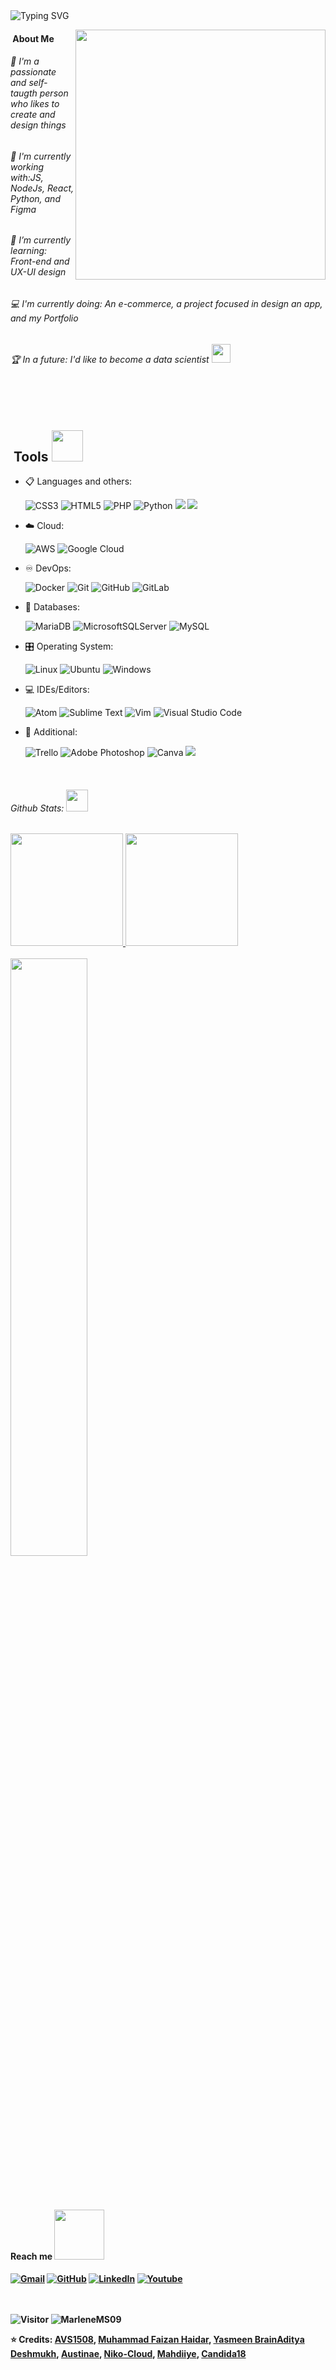 

<div>    
 <img src="https://readme-typing-svg.demolab.com?font=Georgia&weight=800&pause=1000&size=33&color=042D5E&width=370&height=100&lines=<Hello>+%2C+I'm+ Vanessa💜" alt="Typing SVG" /></a>
</p>
 <picture> <img align="right" src="https://mir-s3-cdn-cf.behance.net/project_modules/disp/601014116770475.6068beff4640a.gif" width = 400px></picture>
 <p align="left">
</div>            
<h4>&nbsp;About Me </h4>
<h6> 💬 I'm a passionate and self-taugth person who likes to create and design things </h3>
<h6> 🧙‍ I'm currently working with:JS, NodeJs, React, Python, and Figma </h6>
<h6>🌱 I’m currently learning: Front-end and UX-UI design</h6>
<h6> 💻 I'm currently doing: An e-commerce, a project focused in design an app, and my Portfolio </h6>
<h6>🏆 In a future: I'd like to become a data scientist <img src="https://github.com/TheDudeThatCode/TheDudeThatCode/blob/master/Assets/Developer.gif" width="30px"><h6>
<br>
	<br>
<h2>&nbsp;Tools <img src="https://media0.giphy.com/media/cNZqrH5IzOG0xrlWks/giphy.gif?cid=ecf05e47map255q427en9uprqc1sb0unjq5k4fnqg5pmhhs4&rid=giphy.gif&ct=s" width="50px"></h2>
<p align="center">

- 📋 Languages and others:
    
    ![CSS3](https://img.shields.io/badge/css3-%231572B6.svg?style=for-the-badge&logo=css3&logoColor=white)
    ![HTML5](https://img.shields.io/badge/html5-%23E34F26.svg?style=for-the-badge&logo=html5&logoColor=white)
    ![PHP](https://img.shields.io/badge/php-%23777BB4.svg?style=for-the-badge&logo=php&logoColor=white)
    ![Python](https://img.shields.io/badge/python-3670A0?style=for-the-badge&logo=python&logoColor=ffdd54)
    <img src="https://img.shields.io/badge/node.js%20-%2343853D.svg?&style=for-the-badge&logo=node.js&logoColor=white"/> <img src="https://img.shields.io/badge/react%20-%2320232a.svg?&style=for-the-badge&logo=react&logoColor=%2361DAFB"/>
    
- ☁️ Cloud:

    ![AWS](https://img.shields.io/badge/AWS-%23FF9900.svg?style=for-the-badge&logo=amazon-aws&logoColor=white)
    ![Google Cloud](https://img.shields.io/badge/GoogleCloud-%234285F4.svg?style=for-the-badge&logo=google-cloud&logoColor=white)
    
- ♾️ DevOps:

    ![Docker](https://img.shields.io/badge/docker-%230db7ed.svg?style=for-the-badge&logo=docker&logoColor=white)
    ![Git](https://img.shields.io/badge/git-%23F05033.svg?style=for-the-badge&logo=git&logoColor=white)
    ![GitHub](https://img.shields.io/badge/github-%23121011.svg?style=for-the-badge&logo=github&logoColor=white)
    ![GitLab](https://img.shields.io/badge/gitlab-%23181717.svg?style=for-the-badge&logo=gitlab&logoColor=white)
    
- 💾 Databases:

    ![MariaDB](https://img.shields.io/badge/MariaDB-003545?style=for-the-badge&logo=mariadb&logoColor=white) 
    ![MicrosoftSQLServer](https://img.shields.io/badge/Microsoft%20SQL%20Sever-CC2927?style=for-the-badge&logo=microsoft%20sql%20server&logoColor=white) 
    ![MySQL](https://img.shields.io/badge/mysql-%2300f.svg?style=for-the-badge&logo=mysql&logoColor=white)
    
- 🎛️ Operating System:

    ![Linux](https://img.shields.io/badge/Linux-FCC624?style=for-the-badge&logo=linux&logoColor=black)
    ![Ubuntu](https://img.shields.io/badge/Ubuntu-E95420?style=for-the-badge&logo=ubuntu&logoColor=white)
    ![Windows](https://img.shields.io/badge/Windows-0078D6?style=for-the-badge&logo=windows&logoColor=white)
    
- 💻 IDEs/Editors:

    ![Atom](https://img.shields.io/badge/Atom-%2366595C.svg?style=for-the-badge&logo=atom&logoColor=white)
    ![Sublime Text](https://img.shields.io/badge/sublime_text-%23575757.svg?style=for-the-badge&logo=sublime-text&logoColor=important)
    ![Vim](https://img.shields.io/badge/VIM-%2311AB00.svg?style=for-the-badge&logo=vim&logoColor=white)
    ![Visual Studio Code](https://img.shields.io/badge/Visual%20Studio%20Code-0078d7.svg?style=for-the-badge&logo=visual-studio-code&logoColor=white)
    
- 🥅 Additional:

  
    ![Trello](https://img.shields.io/badge/Trello-%23026AA7.svg?style=for-the-badge&logo=Trello&logoColor=white)
    ![Adobe Photoshop](https://img.shields.io/badge/adobe%20photoshop-%2331A8FF.svg?style=for-the-badge&logo=adobe%20photoshop&logoColor=white)
    ![Canva](https://img.shields.io/badge/Canva-%2300C4CC.svg?style=for-the-badge&logo=Canva&logoColor=white) 
    <img src="https://img.shields.io/badge/figma%20-%23F24E1E.svg?&style=for-the-badge&logo=figma&logoColor=white"/>

	</p>

 </div>  
  <div>
  <br> <h6> Github Stats: <img src = "https://i.pinimg.com/originals/65/c4/f4/65c4f452571be1261e9c623f7da488ac.gif" width = 35px> </h6>     	  
<a href="https://github.com/MarleneMS09" />
  <img height="180em" src="https://github-readme-stats.vercel.app/api?username=MarleneMS09&theme=buefy&show_icons=true" />
  <img height="180em" src="https://github-readme-stats.vercel.app/api/top-langs/?username=MarleneMS09&theme=buefy&layout=compact" />
</a>
 <br>
<br>
<img align="center" width="49.5%" src="https://github-readme-streak-stats.herokuapp.com/?user=MarleneMS09&theme=blueberry&hide_border=true"/>
</div>
<br>
<br>
<br>
<h4> Reach me <img src='https://raw.githubusercontent.com/ShahriarShafin/ShahriarShafin/main/Assets/handshake.gif' width="80px">  <h4>
<p align="left">
	<a href="mailto:marlenemsanchez05@gmail.com"><img src="https://img.icons8.com/bubbles/50/000000/gmail.png" alt="Gmail"/></a>
	<a href="https://github.com/MarleneMS09"><img src="https://img.icons8.com/bubbles/50/000000/github.png" alt="GitHub"/></a>
	<a href="https://www.linkedin.com/in/vanessamarlenemorfinsanchez/"><img src="https://img.icons8.com/bubbles/50/000000/linkedin.png" alt="LinkedIn"/></a>
	<a href="https://www.youtube.com/channel/UCpfIuDl1aVmxScz1KatI5XA"><img src="https://img.icons8.com/bubbles/50/000000/youtube.png" alt="Youtube"/></a> 
<br>
	<br>
	<br>
 
 
 
 
 ![Visitor](https://visitor-badge.laobi.icu/badge?page_id=MarlenemS09.repoName) <img src="https://komarev.com/ghpvc/?username=MarleneMS097" alt="MarleneMS09" />


⭐️ Credits:  [AVS1508](https://github.com/AVS1508), [Muhammad Faizan Haidar](https://github.com/muhammadfaizanhaidar), [Yasmeen Brain](https://github.com/YasPHP)[Aditya Deshmukh](https://github.com/Aditya664), [Austinae](https://github.com/Austinae), [Niko-Cloud](https://github.com/Niko-Cloud), [Mahdiiye](https://github.com/Mahdiiye), [Candida18](https://github.com/Candida18)


